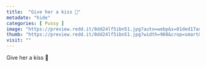 ```yaml
---
title:  "Give her a kiss 💋"
metadate: "hide"
categories: [ Pussy ]
image: "https://preview.redd.it/8dd24lf5ibn51.jpg?auto=webp&s=81ded17adfe7c31ca8d6d51b02fc022c05941bc3"
thumb: "https://preview.redd.it/8dd24lf5ibn51.jpg?width=960&crop=smart&auto=webp&s=2ff3a4155dd5fd1e8e91944dadc9ce1828dd67a9"
visit: ""
---
```

Give her a kiss 💋
